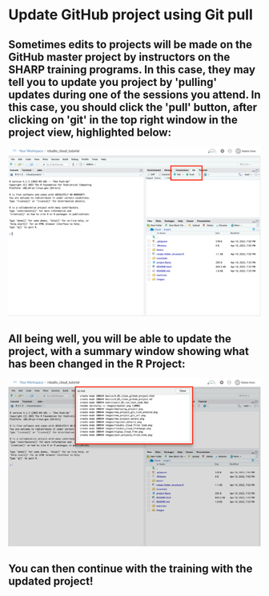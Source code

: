 # Update GitHub project using Git pull

## Sometimes edits to projects will be made on the GitHub master project by instructors on the SHARP training programs. In this case, they may tell you to update you project by 'pulling' updates during one of the sessions you attend. In this case, you should click the 'pull' button, after clicking on 'git' in the top right window in the project view, highlighted below: 

![](../images/git_pull_main_screen.png)

## All being well, you will be able to update the project, with a summary window showing what has been changed in the R Project:

![](../images/git_pull_updates_summary.png)

## You can then continue with the training with the updated project!
